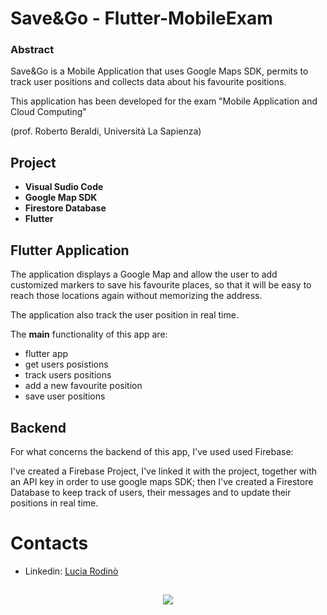 # Save&Go - Flutter-MobileExam
 
### Abstract 

Save&Go is a Mobile Application that uses Google Maps SDK, permits to track user positions and collects data about his favourite positions.

This application has been developed for the exam "Mobile Application and Cloud Computing" 

(prof. Roberto Beraldi, Università La Sapienza)

## Project 

+ **Visual Sudio Code**
+ **Google Map SDK**
+ **Firestore Database**
+ **Flutter**

## Flutter Application

The application displays a Google Map and allow the user to add customized markers to save his favourite places, so that it will be easy to reach those locations again without memorizing the address.

The application also track the user position in real time.

The **main** functionality of this app are:

+ flutter app
+ get users posistions 
+ track users positions
+ add a new favourite position
+ save user positions

## Backend

For what concerns the backend of this app, I've used used Firebase:

I've created a Firebase Project, I've linked it with the project, together with an API key in order to use google maps SDK; then I've created a Firestore Database to keep track of users, their messages and to update their positions in real time.


# Contacts	

+ Linkedin: [Lucia Rodinò](https://www.linkedin.com/in/lucia-rodinò-b5019815b/)

##	##
<p align=center><a href="url"><img src="https://preview.ibb.co/ebyZCo/logo_rosso_sapienza.png" ></p>
